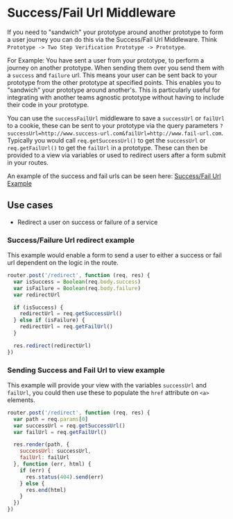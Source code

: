 # Success/Fail Url Middleware

If you need to "sandwich" your prototype around another prototype to form a user journey you 
can do this via the Success/Fail Url Middleware. Think `Prototype -> Two Step Verification Prototype -> Prototype`.

For Example: You have sent a user from your prototype, to perform a journey on another prototype. When sending them over you send them with a `success` and `failure` url. This means your user can be sent back to your prototype from the other prototype at specified points. This enables you to "sandwich" your prototype around another's. This is particularly useful for integrating with another teams agnostic prototype without having to include their code in your prototype. 

You can use the `successFailUrl` middleware to save a `successUrl` or `failUrl` to a cookie, these 
can be sent to your prototype via the query parameters `?successUrl=http://www.success-url.com&failUrl=http://www.fail-url.com`.
Typically you would call `req.getSuccessUrl()` to get the `successUrl` or `req.getFailUrl()` 
to get the `failUrl` in a prototype. These can then be provided to a view via variables or used to redirect users after a form submit in your routes.

An example of the success and fail urls can be seen here: [Success/Fail Url Example](http://localhost:3000/success-fail-url?successUrl=http://www.success-url.com&failUrl=http://www.fail-url.com)

## Use cases
- Redirect a user on success or failure of a service

### Success/Failure Url redirect example
This example would enable a form to send a user to either a success or fail url dependent on the logic in the route.
```javascript
router.post('/redirect', function (req, res) {
  var isSuccess = Boolean(req.body.success)
  var isFailure = Boolean(req.body.failure)
  var redirectUrl

  if (isSuccess) {
    redirectUrl = req.getSuccessUrl()
  } else if (isFailure) {
    redirectUrl = req.getFailUrl()
  }

  res.redirect(redirectUrl)
})
```

### Sending Success and Fail Url to view example
This example will provide your view with the variables `successUrl` and `failUrl`, you could then use these to populate the `href` attribute on `<a>` elements.

```javascript
router.post('/redirect', function (req, res) {
  var path = req.params[0]
  var successUrl = req.getSuccessUrl()
  var failUrl = req.getFailUrl()

  res.render(path, {
    successUrl: successUrl,
    failUrl: failUrl
  }, function (err, html) {
    if (err) {
      res.status(404).send(err)
    } else {
      res.end(html)
    }
  })
})
```
